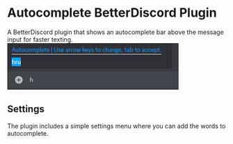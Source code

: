 <h1>Autocomplete BetterDiscord Plugin</h1>

A BetterDiscord plugin that shows an autocomplete bar above the message input for faster texting.
<br>
<img src="image_2022-12-30_140722945.png">

<h2>Settings</h2>

The plugin includes a simple settings menu where you can add the words to autocomplete.
